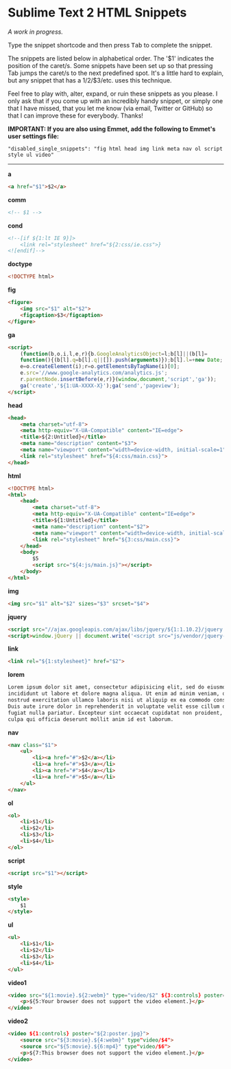 # Sublime Text 2 HTML Snippets

_A work in progress._

Type the snippet shortcode and then press <kbd>Tab</kbd> to complete the snippet.

The snippets are listed below in alphabetical order. The '$1' indicates the
position of the caret/s. Some snippets have been set up so that pressing Tab
jumps the caret/s to the next predefined spot. It's a little hard to explain,
but any snippet that has a $1/$2/$3/etc. uses this technique.

Feel free to play with, alter, expand, or ruin these snippets as you please. I
only ask that if you come up with an incredibly handy snippet, or simply one
that I have missed, that you let me know (via email, Twitter or GitHub) so that
I can improve these for everybody. Thanks!

__IMPORTANT: If you are also using Emmet, add the following to Emmet's user settings file:__

`"disabled_single_snippets": "fig html head img link meta nav ol script style ul video"`

---

__a__

```html
<a href="$1">$2</a>
```

__comm__

```html
<!-- $1 -->
```

__cond__

```html
<!--[if ${1:lt IE 9}]>
    <link rel="stylesheet" href="${2:css/ie.css">}
<![endif]-->
```

__doctype__

```html
<!DOCTYPE html>
```

__fig__

```html
<figure>
    <img src="$1" alt="$2">
    <figcaption>$3</figcaption>
</figure>
```

__ga__

```html
<script>
    (function(b,o,i,l,e,r){b.GoogleAnalyticsObject=l;b[l]||(b[l]=
    function(){(b[l].q=b[l].q||[]).push(arguments)});b[l].l=+new Date;
    e=o.createElement(i);r=o.getElementsByTagName(i)[0];
    e.src='//www.google-analytics.com/analytics.js';
    r.parentNode.insertBefore(e,r)}(window,document,'script','ga'));
    ga('create','${1:UA-XXXX-X}');ga('send','pageview');
</script>
```

__head__

```html
<head>
    <meta charset="utf-8">
    <meta http-equiv="X-UA-Compatible" content="IE=edge">
    <title>${2:Untitled}</title>
    <meta name="description" content="$3">
    <meta name="viewport" content="width=device-width, initial-scale=1">
    <link rel="stylesheet" href="${4:css/main.css}">
</head>
```

__html__

```html
<!DOCTYPE html>
<html>
    <head>
        <meta charset="utf-8">
        <meta http-equiv="X-UA-Compatible" content="IE=edge">
        <title>${1:Untitled}</title>
        <meta name="description" content="$2">
        <meta name="viewport" content="width=device-width, initial-scale=1">
        <link rel="stylesheet" href="${3:css/main.css}">
    </head>
    <body>
        $5
        <script src="${4:js/main.js}"></script>
    </body>
</html>
```

__img__

```html
<img src="$1" alt="$2" sizes="$3" srcset="$4">
```

__jquery__

```html
<script src="//ajax.googleapis.com/ajax/libs/jquery/${1:1.10.2}/jquery.min.js"></script>
<script>window.jQuery || document.write('<script src="js/vendor/jquery-${1:1.10.2}.min.js"><\/script>')</script>
```

__link__

```html
<link rel="${1:stylesheet}" href="$2">
```

__lorem__

```html
Lorem ipsum dolor sit amet, consectetur adipisicing elit, sed do eiusmod tempor
incididunt ut labore et dolore magna aliqua. Ut enim ad minim veniam, quis
nostrud exercitation ullamco laboris nisi ut aliquip ex ea commodo consequat.
Duis aute irure dolor in reprehenderit in voluptate velit esse cillum dolore eu
fugiat nulla pariatur. Excepteur sint occaecat cupidatat non proident, sunt in
culpa qui officia deserunt mollit anim id est laborum.
```

__nav__

```html
<nav class="$1">
    <ul>
        <li><a href="#">$2</a></li>
        <li><a href="#">$3</a></li>
        <li><a href="#">$4</a></li>
        <li><a href="#">$5</a></li>
    </ul>
</nav>
```

__ol__

```html
<ol>
    <li>$1</li>
    <li>$2</li>
    <li>$3</li>
    <li>$4</li>
</ol>
```

__script__

```html
<script src="$1"></script>
```

__style__

```html
<style>
    $1
</style>
```

__ul__

```html
<ul>
    <li>$1</li>
    <li>$2</li>
    <li>$3</li>
    <li>$4</li>
</ul>
```

__video1__

```html
<video src="${1:movie}.${2:webm}" type="video/$2" ${3:controls} poster="${4:poster.jpg}">
    <p>${5:Your browser does not support the video element.}</p>
</video>
```

__video2__

```html
<video ${1:controls} poster="${2:poster.jpg}">
    <source src="${3:movie}.${4:webm}" type"video/$4">
    <source src="${5:movie}.${6:mp4}" type"video/$6">
    <p>${7:This browser does not support the video element.}</p>
</video>
```
